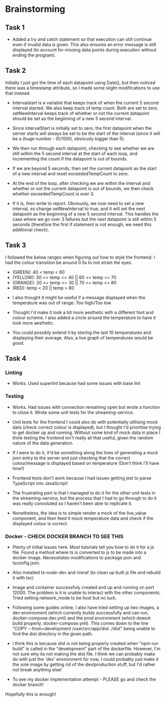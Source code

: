 # Brainstorming

## Task 1

- Added a try and catch statement so that execution can still continue even if invalid data is given. This also ensures an error message is still displayed (to account for missing data points during execution without ending the program).

## Task 2

Initially I just got the time of each datapoint using Date(), but then noticed there was a timestamp attribute, so I made some slight modifications to use that instead.

- Intervalstart is a variable that keeps track of when the current 5 second interval started. We also keep track of temp count. Both are set to zero. setNewInterval keeps track of whether or not the current datapoint should be set as the beginning of a new 5 second interval.

- Since intervalStart is initially set to zero, the first datapoint when the server starts will always be set to be the start of the interval (since it will be a (huge number - 0)/1000, obviously bigger than 5).

- We then run through each datapoint, checking to see whether we are still within the 5 second interval at the start of each loop, and incrementing the count if the datapoint is out of bounds.

- If we are beyond 5 seconds, then set the current datapoint as the start of a new interval and reset exceededTempCount to zero.

- At the end of the loop, after checking we are within the interval and whether or not the current datapoint is out of bounds, we then check whether exceededTempCount is over 3.

- If it is, then write to report. Obviously, we now need to set a new interval, so change setNewInterval to true, and it will set the next datapoint as the beginning of a new 5 second interval. This handles the case where we go over 3 failures but the next datapoint is still within 5 seconds (therefore the first if statement is not enough, we need this additional check).

## Task 3

I followed the below ranges when figuring out how to style the frontend. I had the colour transition be around 0.5s to not strain the eyes.

- (GREEN): 40 < temp < 60
- (YELLOW): 30 <= temp <= 40 || 60 <= temp <= 70
- (ORANGE): 20 <= temp <= 30 || 70 <= temp <= 80
- (RED): temp < 20 || temp > 80

* I also thought it might be useful if a message displayed when the temperature was out of range: Too high/Too low

* Thought I'd make it look a bit more aesthetic with a different font and colour scheme. I also added a circle around the temperature
  to have it look more aesthetic.

* You could possibly extend it by storing the last 10 temperatures and displaying their average. Also, a live graph of temperatures would be good.

## Task 4

### Linting

- Works. Used superlint because had some issues with base lint

### Testing

- Works. Had issues with connection remaining open but wrote a function to close it. Wrote some unit tests for the streaming-service.

- Unit tests for the frontend I could also do with potentially utilising mock data (check correct colour is displayed), but I
  thought I'd prioritise trying to get docker up and running. Without some kind of mock data in place I think testing the frontend isn't really all that useful, given the random nature of the data generation.

- If I were to do it, it'd be something along the lines of generating a mock json entry to the server and just checking that the correct colour/message is displayed based on temperature (Don't think I'll have time!)

- Frontend tests don't work because I had issues getting jest to parse TypeScript into JavaScript!

- The frustrating part is that I managed to do it for the other unit tests in the streaming-service, but the process that I had to go through to do it was really convoluted so I haven't been able to replicate it.

- Nonetheless, the idea is to simple render a mock of the live_value component, and then feed it mock temperature data and check if the displayed colour is correct.

### Docker - CHECK DOCKER BRANCH TO SEE THIS

- Plenty of initial issues here. Most tutorials tell you how to do it for a js file. Found a method where ts is converted to js to be made into
  a docker image. Necessitates modifications to package.json and tsconfig.json.

- Also installed ts-node-dev and rimraf (to clean up built js file and rebuild it with tsc)

- Image and container successfuly created and up and running on port 12000. The problem is it is unable to interact with the other components. Tried setting network_mode to be host but no luck.

- Following some guides online, I also have tried setting up two images, a dev environment (which currently builds successfully and can run, docker-compose.dev.yml) and the prod environment (which doesnt build properly, docker-compose.yml). This comes down to the line "COPY --from=development /user/src/app/dist ./dist" being unable to find the dist directory in the given path.

- I think this is because dist is not being properly created when "npm run build" is called in the "development" part of the dockerfile. However, I'm not sure why its not making the dist file. I think we can probably make do with just the 'dev' environment for now, I could probably just make it the sole image by getting rid of the dev/production stuff, but I'd rather not break anything else!

* To see my docker implementation attempt - PLEASE go and check the docker branch!

Hopefully this is enough!
